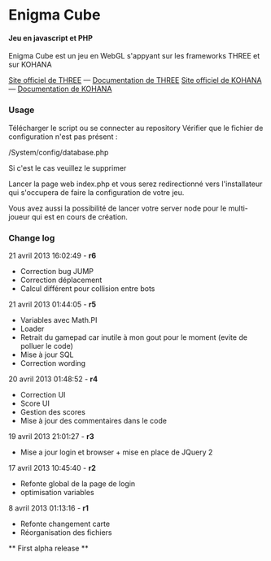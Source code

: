 Enigma Cube
========

#### Jeu en javascript et PHP ####

Enigma Cube est un jeu en WebGL s'appyant sur les frameworks THREE et sur KOHANA

[Site officiel de THREE](http://threejs.org/) — [Documentation de THREE](http://threejs.org/docs/) [Site officiel de KOHANA](http://kohanaframework.org/) — [Documentation de KOHANA](http://docs.openrpg.fr/creer-son-jeu)


### Usage ###

Télécharger le script ou se connecter au repository
Vérifier que le fichier de configuration n'est pas présent :

/System/config/database.php

Si c'est le cas veuillez le supprimer

Lancer la page web index.php et vous serez redirectionné vers l'installateur qui s'occupera de faire la configuration de votre jeu.

Vous avez aussi la possibilité de lancer votre server node pour le multi-joueur qui est en cours de création.


### Change log ###


21 avril 2013 16:02:49 - **r6**

* Correction bug JUMP
* Correction déplacement
* Calcul différent pour collision entre bots


21 avril 2013 01:44:05 - **r5**

* Variables avec Math.PI
* Loader
* Retrait du gamepad car inutile à mon gout pour le moment (evite de polluer le code)
* Mise à jour SQL
* Correction wording


20 avril 2013 01:48:52 - **r4**

* Correction UI
* Score UI
* Gestion des scores
* Mise à jour des commentaires dans le code


19 avril 2013 21:01:27 - **r3**

* Mise a jour login et browser + mise en place de JQuery 2


17 avril 2013 10:45:40 - **r2**

* Refonte global de la page de login
* optimisation variables


8 avril 2013 01:13:16 - **r1**

* Refonte changement carte
* Réorganisation des fichiers


** First alpha release **